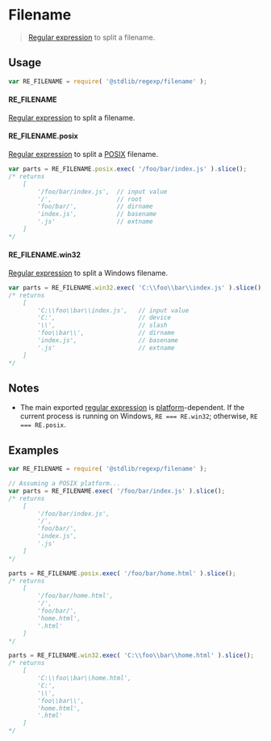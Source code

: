 # Filename

> [Regular expression][mdn-regexp] to split a filename.

<section class="usage">

## Usage

```javascript
var RE_FILENAME = require( '@stdlib/regexp/filename' );
```

#### RE_FILENAME

[Regular expression][mdn-regexp] to split a filename.

#### RE_FILENAME.posix

[Regular expression][@stdlib/regexp/filename-posix] to split a [POSIX][posix] filename. 

```javascript
var parts = RE_FILENAME.posix.exec( '/foo/bar/index.js' ).slice();
/* returns
    [
        '/foo/bar/index.js',  // input value
        '/',                  // root
        'foo/bar/',           // dirname
        'index.js',           // basename
        '.js'                 // extname
    ]
*/
```

#### RE_FILENAME.win32

[Regular expression][@stdlib/regexp/filename-windows] to split a Windows filename.

```javascript
var parts = RE_FILENAME.win32.exec( 'C:\\foo\\bar\\index.js' ).slice();
/* returns
    [
        'C:\\foo\\bar\\index.js',   // input value
        'C:',                       // device
        '\\',                       // slash
        'foo\\bar\\',               // dirname
        'index.js',                 // basename
        '.js'                       // extname
    ]
*/
```

</section>

<!-- /.usage -->

<section class="notes">

## Notes

-   The main exported [regular expression][mdn-regexp] is [platform][@stdlib/assert/is-windows]-dependent. If the current process is running on Windows, `RE === RE.win32`; otherwise, `RE === RE.posix`.

</section>

<!-- /.notes -->

<section class="examples">

## Examples

```javascript
var RE_FILENAME = require( '@stdlib/regexp/filename' );

// Assuming a POSIX platform...
var parts = RE_FILENAME.exec( '/foo/bar/index.js' ).slice();
/* returns
    [
        '/foo/bar/index.js',
        '/',
        'foo/bar/',
        'index.js',
        '.js'
    ]
*/

parts = RE_FILENAME.posix.exec( '/foo/bar/home.html' ).slice();
/* returns
    [
        '/foo/bar/home.html',
        '/',
        'foo/bar/',
        'home.html',
        '.html'
    ]
*/

parts = RE_FILENAME.win32.exec( 'C:\\foo\\bar\\home.html' ).slice();
/* returns
    [
        'C:\\foo\\bar\\home.html',
        'C:',
        '\\',
        'foo\\bar\\',
        'home.html',
        '.html'
    ]
*/
```

</section>

<!-- /.examples -->

<section class="links">

[mdn-regexp]: https://developer.mozilla.org/en-US/docs/Web/JavaScript/Guide/Regular_Expressions

[posix]: https://en.wikipedia.org/wiki/POSIX

[@stdlib/assert/is-windows]: https://github.com/stdlib-js/stdlib

[@stdlib/regexp/filename-posix]: https://github.com/stdlib-js/stdlib

[@stdlib/regexp/filename-windows]: https://github.com/stdlib-js/stdlib

</section>

<!-- /.links -->
